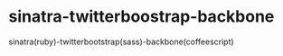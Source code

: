 sinatra-twitterboostrap-backbone
================================

sinatra(ruby)-twitterbootstrap(sass)-backbone(coffeescript)